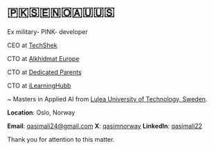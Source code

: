 # 🇵🇰🇸🇪🇳🇴🇦🇺🇺🇸

Ex military- PINK- developer

CEO at [TechShek](https://x.com/techshekHQ)

CTO at [Alkhidmat Europe](https://akeurope.org)

CTO at [Dedicated Parents](https://dedicatedparents.org)

CTO at [iLearningHubb](https://ilearninghubb.com)

~ Masters in Applied AI from [Lulea University of Technology, Sweden](https://www.ltu.se/en). 

**Location**: Oslo, Norway

**Email**: [qasimali24@gmail.com](mailto:qasimali24@gmail.com)
**X**: [qasimnorway](https://x.com/@qasimnorway)
**LinkedIn**: [qasimali22](https://linkedin.com/in/qasimali22)

Thank you for attention to this matter. 